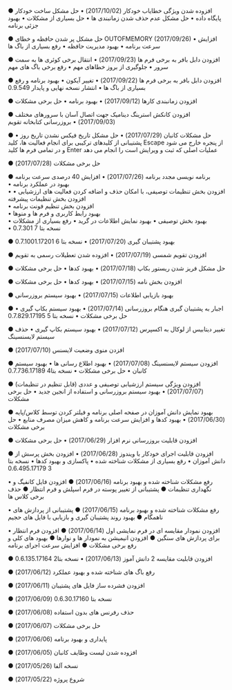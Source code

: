 ﻿● افزوده شدن ویژگی خطایاب خودکار    (2017/10/02)
• حل مشکل ساخت خودکار پایگاه داده
• حل مشکل عدم حذف شدن زمانبندی ها
• حل بسیاری از مشکلات
• بهبود جزئی برنامه

● حل مشکل پر شدن حافظه و خطای OUTOFMEMORY	(2017/09/26)
• افزایش سرعت برنامه
• بهبود مدیریت حافظه
• رفع بسیاری از باگ ها

● افزودن دابل بافر به برخی فرم ها	(2017/09/23)
• انتقال برخی کوئری ها به سمت سرور
• جلوگیری از بروز خطاهای مهم
• رفع برخی باگ های مهم

● افزودن دابل بافر به برخی فرم ها	(2017/09/22)
• تغییر آیکون
• بهبود برنامه و رفع بسیاری از باگ ها
• انتشار نسخه نهایی و پایدار    0.9.549

● افزودن زمانبندی کارها	(2017/09/12)
• بهبود برنامه
• حل برخی مشکلات

● افزودن کانکش استرینگ دینامیک جهت اتصال آسان با سرورهای مختلف	(2017/09/03)
• بروزرسانی کتابخانه تقویم

● حل مشکلات کانبان	(2017/07/29)
• حل مشکل تاریخ فیکس نشدن تاریخ روز
• پشتیبانی از کلیدهای ترکیبی برای انجام فعالیت ها، کلید Escape از پنجره خارج می شود و در تمامی فرم ها کلید Enter عملیات اصلی که ثبت و ویرایش است را انجام می دهد

● حل برخی مشکلات	(2017/07/28)

● برنامه نویسی مجدد برنامه	(2017/07/26)
• افزایش 40 درصدی سرعت برنامه	
• بهبود در عملکرد برنامه	
• افزودن بخش تنظیمات توصیفی، با امکان حذف و اضافه کردن فعالیت های ارزشیابی
• افزودن بخش تنظیمات پیشرفته	
• افزودن بخش تنظیم فونت برنامه	
• بهبود رابط کاربری و فرم ها و منوها	
• بهبود بخش توصیفی
• بهبود نمایش اطلاعات در گرید
• رفع بسیاری از مشکلات	
• نسخه بتا 7	0.7.301

● بهبود پشتیبان گیری	(2017/07/20)
• نسخه بتا 6	0.7.1001.17201

● افزودن تقویم شمسی	(2017/07/19)
• افزوده شدن تعطیلات رسمی به تقویم

● حل مشکل فریز شدن ریستور بکاپ	(2017/07/18)
• بهبود کدها
• حل برخی مشکلات

● افزودن بخش نامه	(2017/07/15)
• بهبود کدها
• حل برخی مشکلات

● بهبود بازیابی اطلاعات	(2017/07/15)
• بهبود سیستم بروزرسانی

● اجبار به پشتیبان گیری هنگام بروزرسانی	(2017/07/14)
• بهبود سیستم بکاپ گیری
• حل برخی مشکلات
• نسخه بتا 5	0.7.829.17195

● تغییر دیتابیس از لوکال به اکسپرس	(2017/07/12)
• بهبود سیستم بکاپ گیری
• حذف سیستم لایسنسینگ

● افزدن منوی وضعیت لایسنس	(2017/07/10)

● افزودن سیستم لایسنسینگ	(2017/07/08)
• بهبود اطلاع رسانی ها
• بهبود سیستم کانبان
• حل برخی مشکلات
• نسخه بتا4		0.7.736.17189

● افزودن ویژگی سیستم ارزشیابی توصیفی و عددی (قابل تنظیم در تنظیمات)	(2017/07/07)
• بهبود سیستم بروزرسانی و استفاده از انجین جدید
• حل برخی مشکلات

● بهبود نمایش دانش آموزان در صفحه اصلی برنامه و فیلتر کردن توسط کلاس/پایه	(2017/06/30)
• بهبود کدها و افزایش سرعت برنامه و کاهش میزان مصرف منابع
• حل برخی مشکلات

● افزودن قابلیت بروزرسانی نرم افزار	(2017/06/29)
• حل برخی مشکلات

● افزودن قابلیت اجرای خودکار با ویندوز	(2017/06/28)
• افزودن بخش پرسش از دانش آموزان
• رفع بسیاری از مشکلات شناخته شده
• پاکسازی و بهبود کدها
• نسخه بتا 3		0.6.495.17179

• رفع مشکلات شناخته شده و بهبود برنامه	(2017/06/16)
● افزودن فایل کانفیگ و نگهداری تنظیمات
● پشتیبانی از تغییر پوسته در فرم اسپلش و فرم انتظار
● حذف برخی کلاس ها 

• رفع مشکلات شناخته شده و بهبود برنامه	(2017/06/15)
● پشتیبانی از پردازش های ناهمگام
● بهبود روند پشتیبان گیری و بازیابی با فایل های حجیم

• افزودن نمودار مقایسه ای در فرم نمایشی اول	(2017/06/14)
● افزودن فرم انتظار برای پردازش های سنگین
● افزودن انیمیشن به نمودار ها و نوارها
● بهبود های کلی و رفع برخی مشکلات
● افزایش سرعت اجرای برنامه

● افزودن قابلیت مقایسه 2 دانش آموز	(2017/06/13)
• نسخه بتا2		0.6.135.17164

● رفع باگ های شناخته شده و بهبود عملکرد	(2017/06/12)

● افزودن فشرده ساز فایل های پشتیبان	(2017/06/11)

● نسخه بتا	0.6.30.17160	(2017/06/09)

● حذف رفرنس های بدون استفاده	(2017/06/08)

● حل برخی مشکلات	(2017/06/07)

● پایداری و بهبود برنامه	(2017/06/06)

● افزوده شدن لیست وظایف کانبان	(2017/06/05)

● نسخه آلفا	(2017/05/26)

● شروع پروژه	(2017/05/22)